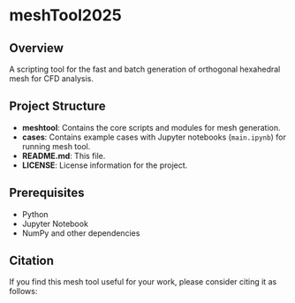 # meshTool2025

## Overview
A scripting tool for the fast and batch generation of orthogonal hexahedral mesh for CFD analysis.

## Project Structure
- **meshtool**: Contains the core scripts and modules for mesh generation.
- **cases**: Contains example cases with Jupyter notebooks (`main.ipynb`) for running mesh tool.
- **README.md**: This file.
- **LICENSE**: License information for the project.

## Prerequisites
- Python
- Jupyter Notebook
- NumPy and other dependencies

## Citation
If you find this mesh tool useful for your work, please consider citing it as follows:
